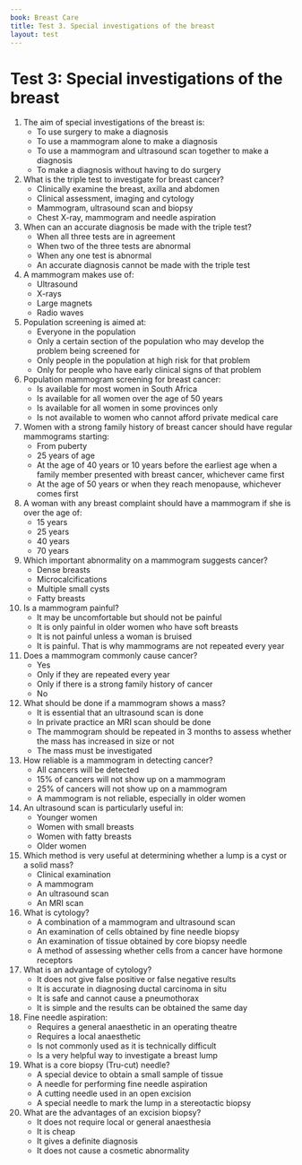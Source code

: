 ```yaml
---
book: Breast Care
title: Test 3. Special investigations of the breast
layout: test
---
```


# Test 3: Special investigations of the breast

1.	The aim of special investigations of the breast is:
	*	To use surgery to make a diagnosis
	*	To use a mammogram alone to make a diagnosis
	*	To use a mammogram and ultrasound scan together to make a diagnosis
	*	To make a diagnosis without having to do surgery
2.	What is the triple test to investigate for breast cancer?
	*	Clinically examine the breast, axilla and abdomen
	*	Clinical assessment, imaging and cytology
	*	Mammogram, ultrasound scan and biopsy
	*	Chest X-ray, mammogram and needle aspiration
3.	When can an accurate diagnosis be made with the triple test?
	*	When all three tests are in agreement
	*	When two of the three tests are abnormal
	*	When any one test is abnormal
	*	An accurate diagnosis cannot be made with the triple test
4.	A mammogram makes use of:
	*	Ultrasound
	*	X-rays
	*	Large magnets
	*	Radio waves
5.	Population screening is aimed at:
	*	Everyone in the population
	*	Only a certain section of the population who may develop the problem being screened for
	*	Only people in the population at high risk for that problem
	*	Only for people who have early clinical signs of that problem
6.	Population mammogram screening for breast cancer:
	*	Is available for most women in South Africa
	*	Is available for all women over the age of 50 years
	*	Is available for all women in some provinces only
	*	Is not available to women who cannot afford private medical care
7.	Women with a strong family history of breast cancer should have regular mammograms starting:
	*	From puberty
	*	25 years of age
	*	At the age of 40 years or 10 years before the earliest age when a family member presented with breast cancer, whichever came first
	*	At the age of 50 years or when they reach menopause, whichever comes first
8.	A woman with any breast complaint should have a mammogram if she is over the age of:
	*	15 years
	*	25 years
	*	40 years
	*	70 years
9.	Which important abnormality on a mammogram suggests cancer?
	*	Dense breasts
	*	Microcalcifications
	*	Multiple small cysts
	*	Fatty breasts
10.	Is a mammogram painful?
	*	It may be uncomfortable but should not be painful
	*	It is only painful in older women who have soft breasts
	*	It is not painful unless a woman is bruised
	*	It is painful. That is why mammograms are not repeated every year
11.	Does a mammogram commonly cause cancer?
	*	Yes
	*	Only if they are repeated every year
	*	Only if there is a strong family history of cancer
	*	No
12.	What should be done if a mammogram shows a mass?
	*	It is essential that an ultrasound scan is done
	*	In private practice an MRI scan should be done
	*	The mammogram should be repeated in 3 months to assess whether the mass has increased in size or not
	*	The mass must be investigated
13.	How reliable is a mammogram in detecting cancer?
	*	All cancers will be detected
	*	15% of cancers will not show up on a mammogram
	*	25% of cancers will not show up on a mammogram
	*	A mammogram is not reliable, especially in older women
14.	An ultrasound scan is particularly useful in:
	*	Younger women
	*	Women with small breasts
	*	Women with fatty breasts
	*	Older women
15.	Which method is very useful at determining whether a lump is a cyst or a solid mass?
	*	Clinical examination
	*	A mammogram
	*	An ultrasound scan
	*	An MRI scan
16.	What is cytology?
	*	A combination of a mammogram and ultrasound scan
	*	An examination of cells obtained by fine needle biopsy
	*	An examination of tissue obtained by core biopsy needle
	*	A method of assessing whether cells from a cancer have hormone receptors
17.	What is an advantage of cytology?
	*	It does not give false positive or false negative results
	*	It is accurate in diagnosing ductal carcinoma in situ
	*	It is safe and cannot cause a pneumothorax
	*	It is simple and the results can be obtained the same day
18.	Fine needle aspiration:
	*	Requires a general anaesthetic in an operating theatre
	*	Requires a local anaesthetic
	*	Is not commonly used as it is technically difficult
	*	Is a very helpful way to investigate a breast lump
19.	What is a core biopsy (Tru-cut) needle?
	*	A special device to obtain a small sample of tissue
	*	A needle for performing fine needle aspiration
	*	A cutting needle used in an open excision
	*	A special needle to mark the lump in a stereotactic biopsy
20.	What are the advantages of an excision biopsy?
	*	It does not require local or general anaesthesia
	*	It is cheap
	*	It gives a definite diagnosis
	*	It does not cause a cosmetic abnormality
